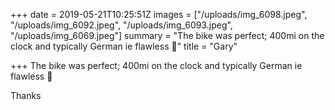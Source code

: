 +++
date = 2019-05-21T10:25:51Z
images = ["/uploads/img_6098.jpeg", "/uploads/img_6092.jpeg", "/uploads/img_6093.jpeg", "/uploads/img_6069.jpeg"]
summary = "The bike was perfect; 400mi on the clock and typically German ie flawless 🙂"
title = "Gary"

+++
The bike was perfect; 400mi on the clock and typically German ie flawless 🙂

Thanks